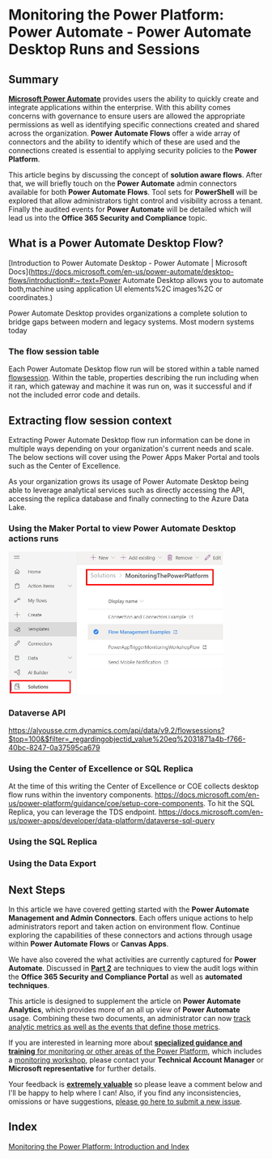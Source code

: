 # Monitoring the Power Platform: Power Automate - Power Automate Desktop Runs and Sessions

## Summary

[**Microsoft Power Automate**](https://docs.microsoft.com/en-us/power-automate/getting-started) provides users the ability to quickly create and integrate applications within the enterprise. With this ability comes concerns with governance to ensure users are allowed the appropriate permissions as well as identifying specific connections created and shared across the organization. **Power Automate Flows** offer a wide array of connectors and the ability to identify which of these are used and the connections created is essential to applying security policies to the **Power Platform**. 

This article begins by discussing the concept of **solution aware flows**. After that, we will briefly touch on the **Power Automate** admin connectors available for both **Power Automate Flows**. Tool sets for **PowerShell** will be explored that allow administrators tight control and visibility across a tenant. Finally the audited events for **Power Automate** will be detailed which will lead us into the **Office 365 Security and Compliance** topic.

## What is a Power Automate Desktop Flow?

[Introduction to Power Automate Desktop - Power Automate | Microsoft Docs](https://docs.microsoft.com/en-us/power-automate/desktop-flows/introduction#:~:text=Power Automate Desktop allows you to automate both,machine using application UI elements%2C images%2C or coordinates.)

Power Automate Desktop provides organizations a complete solution to bridge gaps between modern and legacy systems. Most modern systems today

### The flow session table
Each Power Automate Desktop flow run will be stored within a table named [flowsession](https://docs.microsoft.com/en-us/power-apps/developer/data-platform/reference/entities/flowsession). Within the table, properties describing the run including when it ran, which gateway and machine it was run on, was it successful and if not the included error code and details.



## Extracting flow session context
Extracting Power Automate Desktop flow run information can be done in multiple ways depending on your organization's current needs and scale. The below sections will cover using the Power Apps Maker Portal and tools such as the Center of Excellence.

As your organization grows its usage of Power Automate Desktop being able to leverage analytical services such as directly accessing the API, accessing the replica database and finally connecting to the Azure Data Lake.

### Using the Maker Portal to view Power Automate Desktop actions runs
<!-- <u>Solution Aware Flows:</u> -->

<img src="https://raw.githubusercontent.com/aliyoussefi/MonitoringPowerPlatform/master/Artifacts/PowerAutomate/SolutionAwareFlows.JPG" style="zoom:50%;" />

### Dataverse API
https://alyousse.crm.dynamics.com/api/data/v9.2/flowsessions?$top=100&$filter=_regardingobjectid_value%20eq%2031871a4b-f766-40bc-8247-0a37595ca679

### Using the Center of Excellence or SQL Replica
At the time of this writing the Center of Excellence or COE collects desktop flow runs within the inventory components. https://docs.microsoft.com/en-us/power-platform/guidance/coe/setup-core-components.
To hit the SQL Replica, you can leverage the TDS endpoint. https://docs.microsoft.com/en-us/power-apps/developer/data-platform/dataverse-sql-query



### Using the SQL Replica

### Using the Data Export


## Next Steps

In this article we have covered getting started with the **Power Automate Management and Admin Connectors**. Each offers unique actions to help administrators report and taken action on environment flow. Continue exploring the capabilities of these connectors and actions through usage within **Power Automate Flows** or **Canvas Apps**. 

We have also covered the what activities are currently captured for **Power Automate**. Discussed in [**Part 2**](https://community.dynamics.com/crm/b/crminthefield/posts/monitoring-the-power-platform-power-automate---auditing-and-activity-logs-part-2) are techniques to view the audit logs within the **Office 365 Security and Compliance Portal** as well as **automated techniques**. 

This article is designed to supplement the article on **Power Automate Analytics**, which provides more of an all up view of **Power Automate** usage. Combining these two documents, an administrator can now <u>track analytic metrics as well as the events that define those metrics</u>.

If you are interested in learning more about [**specialized guidance and training** for monitoring or other areas of the Power Platform](https://community.dynamics.com/crm/b/crminthefield/posts/pfe-dynamics-365-service-offerings), which includes a [monitoring workshop](https://community.dynamics.com/cfs-file/__key/communityserver-blogs-components-weblogfiles/00-00-00-17-38/WorkshopPLUS-_2D00_-Dynamics-365-Customer-Engagement-Monitoring-with-Application-lnsights-1-Day-with-Lab_2D00_FA5D599F_2D00_20E4_2D00_4087_2D00_A713_2D00_39FBD14DF7E5.pdf), please contact your **Technical Account Manager** or **Microsoft representative** for further details. 

Your feedback is **<u>extremely valuable</u>** so please leave a comment below and I'll be happy to help where I can! Also, if you find any inconsistencies, omissions or have suggestions, [please go here to submit a new issue](https://github.com/aliyoussefi/MonitoringPowerPlatform/issues).

## Index

[Monitoring the Power Platform: Introduction and Index](https://community.dynamics.com/crm/b/crminthefield/posts/monitoring-the-power-platform-introduction)